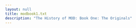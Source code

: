 ```yaml
---
layout: null
title: modbook1.txt
description: "The History of MOD: Book One: The Originals"
---
```

